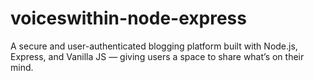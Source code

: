 # voiceswithin-node-express
A secure and user-authenticated blogging platform built with Node.js, Express, and Vanilla JS — giving users a space to share what’s on their mind.
